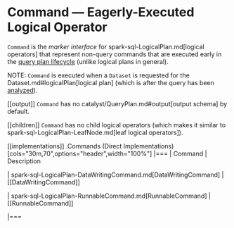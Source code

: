# Command &mdash; Eagerly-Executed Logical Operator

`Command` is the *marker interface* for spark-sql-LogicalPlan.md[logical operators] that represent non-query commands that are executed early in the [query plan lifecycle](../QueryExecution.md#query-plan-lifecycle) (unlike logical plans in general).

NOTE: `Command` is executed when a `Dataset` is requested for the Dataset.md#logicalPlan[logical plan] (which is after the query has been [analyzed](../QueryExecution.md#analyzed)).

[[output]]
`Command` has no catalyst/QueryPlan.md#output[output schema] by default.

[[children]]
`Command` has no child logical operators (which makes it similar to spark-sql-LogicalPlan-LeafNode.md[leaf logical operators]).

[[implementations]]
.Commands (Direct Implementations)
[cols="30m,70",options="header",width="100%"]
|===
| Command
| Description

| spark-sql-LogicalPlan-DataWritingCommand.md[DataWritingCommand]
| [[DataWritingCommand]]

| spark-sql-LogicalPlan-RunnableCommand.md[RunnableCommand]
| [[RunnableCommand]]

|===
